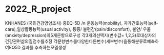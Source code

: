 # 2022_R_project


KNHANES (국민건강영양조사) 중EQ-5D /n
운동능력(mobility), 자가간호능력(self-care),일상활동능력(usual activity),
통증/ 불편감(pain/discomfort), 불안/ 우울(anxiety/depression)의5개문항으로구성
각3개의선택지(변수값= 1,2,3)로대상자의건강관련삶의질점수를추정 각문항변수를다양한다른변수(세부변수)을통해분류로예측하여EQ5D 결과를 추측하는모델생성
